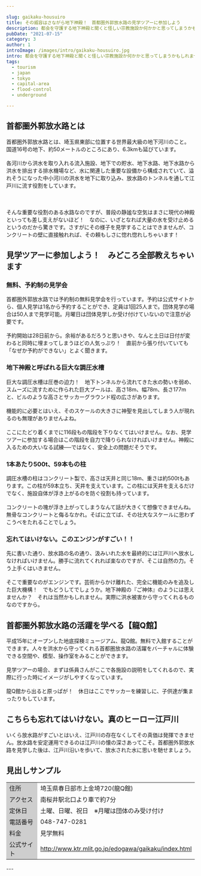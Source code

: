 ```yaml
---

slug: gaikaku-housuirotitle: その威容はさながら地下神殿！　首都圏外郭放水路の見学ツアーに参加しようdescription: 都会を守護する地下神殿と聞くと怪しい宗教施設か何かかと思ってしまうかもしれません。あったらあったで面白いでしょうが──煌びやかだったり信者が蠢いていたりしない、ただただ機能美の素晴らしい、首都圏外郭放水路の見学ツアーに参加してみませんか？pubDate: "2021-07-15"category: 3author: 1introImage: /images/intro/gaikaku-housuiro.jpgintro: 都会を守護する地下神殿と聞くと怪しい宗教施設か何かかと思ってしまうかもしれません。あったらあったで面白いでしょうが──煌びやかだったり信者が蠢いていたりしない、ただただ機能美の素晴らしい、首都圏外郭放水路の見学ツアーに参加してみませんか？tags:
  - tourism
  - japan
  - tokyo
  - capital-area
  - flood-control
  - underground

---
```


## 首都圏外郭放水路とは<p>首都圏外郭放水路とは、埼玉県東部に位置する世界最大級の地下河川のこと。 国道16号の地下、約50メートルのところにあり、6.3kmも延びています。<br><br>各河川から洪水を取り入れる流入施設、地下での貯水、地下水路、地下水路から洪水を排出する排水機場など、水に関連した重要な設備から構成されていて、溢れそうになった中小河川の洪水を地下に取り込み、放水路のトンネルを通して江戸川に流す役割をしています。<br><br><br><br>そんな重要な役割のある水路なのですが、普段の静謐な空気はまさに現代の神殿といっても差し支えがないほど！　なのに、いざとなれば大量の水を受け止めるというのだから驚きです。さすがにその様子を見学することはできませんが、コンクリートの壁に直接触れれば、その頼もしさに惚れ惚れしちゃいます！</p>

## 見学ツアーに参加しよう！　みどころ全部教えちゃいます
### 無料、予約制の見学会
<p>首都圏外郭放水路では予約制の無料見学会を行っています。予約は公式サイトから、個人見学は1名から予約することができ、定員は1回25人まで。団体見学の場合は50人まで見学可能。月曜日は団体見学しか受け付けていないので注意が必要です。<br><br>予約開始は28日前から。余裕があるだろうと思いきや、なんと土日は日付が変わると同時に埋まってしまうほどの人気っぷり！　直前から張り付いていても「なぜか予約ができない」とよく聞きます。</p>

### 地下神殿と呼ばれる巨大な調圧水槽

<p>巨大な調圧水槽は圧巻の迫力！　地下トンネルから流れてきた水の勢いを弱め、スムーズに流すために作られた巨大プールは、高さ18m、幅78m、長さ177mと、ビルのような高さとサッカーグラウンド程の広さがあります。<br /><br />機能的に必要とはいえ、そのスケールの大きさに神聖を見出してしまう人が現れるのも無理がありませんよね。<br><br>
ここにたどり着くまでに116段もの階段を下りなくてはいけません。なお、見学ツアーに参加する場合はこの階段を自力で降りられなければいけません。神殿に入るための大いなる試練──ではなく、安全上の問題だそうです。</p>

### 1本あたり500t、59本もの柱

<p>調圧水槽の柱はコンクリート製で、高さは天井と同じ18m、重さは約500tもあります。この柱が59本立ち、天井を支えています。この柱には天井を支えるだけでなく、施設自体が浮き上がるのを防ぐ役割も持っています。<br><br>コンクリートの塊が浮き上がってしまうなんて話が大きくて想像できませんね。無骨なコンクリートと侮るなかれ。そばに立てば、その壮大なスケールに思わずこうべをたれることでしょう。</p>

### 忘れてはいけない。このエンジンがすごい！！
<p>先に書いた通り、放水路の名の通り、汲みいれた水を最終的には江戸川へ放水しなければいけません。勝手に流れてくれれば楽なのですが、そこは自然の力。そう上手くはいきません。<br><br>そこで重要なのがエンジンです。芸術からかけ離れた、完全に機能のみを追及した巨大機構！　でもどうしてでしょうか。地下神殿の『ご神体』のようには思えませんか？　それは当然かもしれません。実際に洪水被害から守ってくれるものなのですから。</p>

## 首都圏外郭放水路の活躍を学べる【龍Q館】
<p>平成15年にオープンした地底探検ミュージアム、龍Q館。無料で入館することができます。人々を洪水から守ってくれる首都圏放水路の活躍をバーチャルに体験できる空間や、模型、操作室をみることができます。<br><br>見学ツアーの場合、まずは係員さんがここで各施設の説明をしてくれるので、実際に行った時にイメージがしやすくなっています。<br><br>
龍Q館から出ると原っぱが！　休日はここでサッカーを練習しに、子供達が集まったりもしています。</p>

## こちらも忘れてはいけない。真のヒーロー江戸川
<p>いくら放水路がすごいとはいえ、江戸川の存在なくしてその真価は発揮できません。放水路を安定運用できるのは江戸川の懐の深さあってこそ。首都圏外郭放水路を見学した後は、江戸川沿いを歩いて、放水された水に思いを馳せましょう。</p>

## 見出しサンプル<table class="skeletonTable" border="0" width="100%" cellspacing="0" cellpadding="1">
<tbody>
<tr>
<td style="width: 140px;" bgcolor="#cecece">住所</td>
<td>埼玉県春日部市上金埼720(龍Q館)</td>
</tr>
<tr>
<td bgcolor="#cecece">アクセス</td>
<td>南桜井駅北口より車で約7分</td>
</tr>
<tr>
<td bgcolor="#cecece">定休日</td>
<td>土曜、日曜、祝日　※月曜は団体のみ受け付け</td>
</tr>
<tr>
<td bgcolor="#cecece">電話番号</td>
<td>048-747-0281</td>
</tr>
<tr>
<td bgcolor="#cecece">料金</td>
<td>見学無料</td>
</tr>
<tr>
<td bgcolor="#cecece">公式サイト</td>
<td><a href="http://www.ktr.mlit.go.jp/edogawa/gaikaku/index.html" target="_blank" rel="noopener">http://www.ktr.mlit.go.jp/edogawa/gaikaku/index.html</a></td>
</tr>
</tbody>
</table>
---